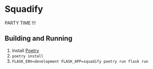 # Squadify
PARTY TIME
!!!

## Building and Running
1. Install [Poetry](https://python-poetry.org/docs/#installation)
2. `poetry install`
3. `FLASK_ENV=development FLASK_APP=squadify poetry run flask run`